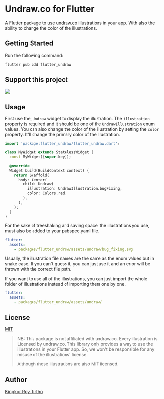 # Undraw.co for Flutter

A Flutter package to use [undraw.co](https://undraw.co) illustrations in your app. With also the ability to change the color of the illustrations.

## Getting Started

Run the following command:

```bash
flutter pub add flutter_undraw
```

## Support this project

<a href="https://www.buymeacoffee.com/krtirtho"><img src="https://img.buymeacoffee.com/button-api/?text=Buy me a coffee&emoji=&slug=krtirtho&button_colour=FFDD00&font_colour=000000&font_family=Cookie&outline_colour=000000&coffee_colour=ffffff" /></a>

## Usage

First use the, `Undraw` widget to display the illustration. 
The `illustration` property is required and it should be one of the `UndrawIllustration` enum values.
You can also change the color of the illustration by setting the `color` property. 
It'll change the primary color of the illustration.
```dart
import 'package:flutter_undraw/flutter_undraw.dart';

class MyWidget extends StatelessWidget {
  const MyWidget({super.key});

  @override
  Widget build(BuildContext context) {
    return Scaffold(
      body: Center(
        child: Undraw(
          illustration: UndrawIllustration.bugFixing,
          color: Colors.red,
        ),
      ),
    );
  }
}

```

For the sake of treeshaking and saving space, the illustrations you use, must also be added to your pubspec.yaml file.
```yaml
flutter:
  assets:
    - packages/flutter_undraw/assets/undraw/bug_fixing.svg
```

Usually, the illustration file names are the same as the enum values but in snake case. If you can't guess it, you can
just use it and an error will be thrown with the correct file path.

If you want to use all of the illustrations, you can just import the whole folder of illustrations instead of importing
them one by one.
```yaml
flutter:
  assets:
    - packages/flutter_undraw/assets/undraw/
```

## License

[MIT](./LICENSE)

> NB: This package is not affiliated with undraw.co. Every illustration is Licensed by undraw.co.
> This library only provides a way to use the illustrations in your Flutter app. So, we won't be
> responsible for any misuse of the illustrations' license.
> 
> Although these illustrations are also MIT licensed.


## Author
[Kingkor Roy Tirtho](https://krtirtho.dev)
